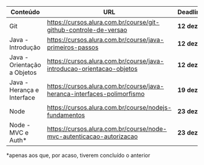 | Conteúdo                    | URL                                                          | Deadline   |
| --------------------------- | ------------------------------------------------------------ | ---------- |
| Git                         | https://cursos.alura.com.br/course/git-github-controle-de-versao | **12 dez** |
| Java - Introdução           | https://cursos.alura.com.br/course/java-primeiros-passos     | **12 dez** |
| Java - Orientação a Objetos | https://cursos.alura.com.br/course/java-introducao-orientacao-objetos | **12 dez** |
| Java - Herança e Interface  | https://cursos.alura.com.br/course/java-heranca-interfaces-polimorfismo | **19 dez** | 
| Node | https://cursos.alura.com.br/course/nodejs-fundamentos | **23 dez** | 
| Node - MVC e Auth* | https://cursos.alura.com.br/course/node-mvc-autenticacao-autorizacao | **23 dez** |

*apenas aos que, por acaso, tiverem concluído o anterior
